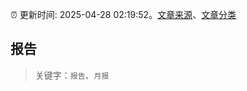 :alarm_clock: 更新时间: 2025-04-28 02:19:52。[文章来源](/README.md)、[文章分类](/TAGS.md)

## 报告


> 关键字：`报告`、`月报`



